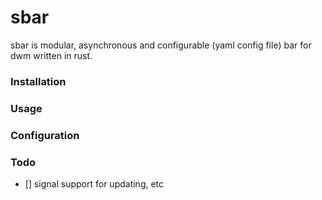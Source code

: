 # sbar

sbar is modular, asynchronous and configurable (yaml config file) bar for dwm written in rust.

### Installation


### Usage


### Configuration


### Todo
- [] signal support for updating, etc
